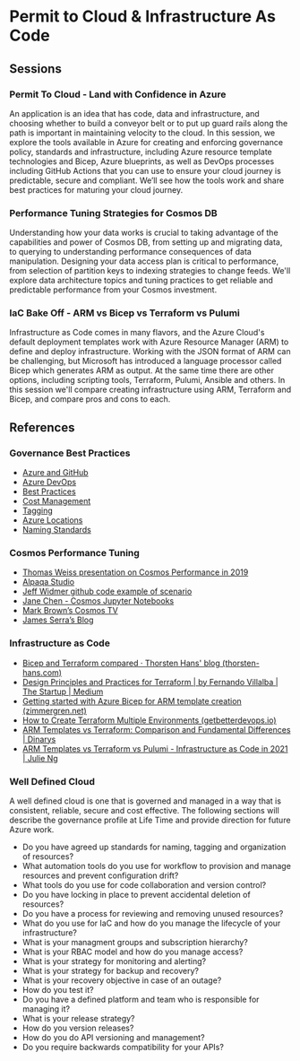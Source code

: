 # Permit to Cloud & Infrastructure As Code

## Sessions
### Permit To Cloud - Land with Confidence in Azure 
An application is an idea that has code, data and infrastructure, and choosing whether to build a conveyor belt or to put up guard rails along the path is important in maintaining velocity to the cloud. In this session, we explore the tools available in Azure for creating and enforcing governance policy, standards and infrastructure, including Azure resource template technologies and Bicep, Azure blueprints, as well as DevOps processes including GitHub Actions that you can use to ensure your cloud journey is predictable, secure and compliant. We’ll see how the tools work and share best practices for maturing your cloud journey.

### Performance Tuning Strategies for Cosmos DB 
Understanding how your data works is crucial to taking advantage of the capabilities and power of Cosmos DB, from setting up and migrating data, to querying to understanding performance consequences of data manipulation. Designing your data access plan is critical to performance, from selection of partition keys to indexing strategies to change feeds. We'll explore data architecture topics and tuning practices to get reliable and predictable performance from your Cosmos investment.

### IaC Bake Off - ARM vs Bicep vs Terraform vs Pulumi 
Infrastructure as Code comes in many flavors, and the Azure Cloud's default deployment templates work with Azure Resource Manager (ARM) to define and deploy infrastructure. Working with the JSON format of ARM can be challenging, but Microsoft has introduced a language processor called Bicep which generates ARM as output. At the same time there are other options, including scripting tools, Terraform, Pulumi, Ansible and others. In this session we'll compare creating infrastructure using ARM, Terraform and Bicep, and compare pros and cons to each.

## References

### Governance Best Practices
- [Azure and GitHub](https://bit.ly/azGitHub)
- [Azure DevOps](https://bit.ly/azDevOps)
- [Best Practices](https://bit.ly/azBestPractices)
- [Cost Management](https://bit.ly/azCostMgmt)
- [Tagging](https://bit.ly/azTagging)
- [Azure Locations](https://bit.ly/azRegions)
- [Naming Standards](https://bit.ly/azNames)

### Cosmos Performance Tuning
- [Thomas Weiss presentation on Cosmos Performance in 2019]()
- [Alpaqa Studio](https://alpaqastudio.com)
- [Jeff Widmer github code example of scenario](https://github.com/jwidmer/AzureCosmosDbBlogExample)
- [Jane Chen - Cosmos Jupyter Notebooks]() 
- [Mark Brown’s Cosmos TV](https://gotcosmos.com)
- [James Serra’s Blog](https://www.jamesserra.com)

### Infrastructure as Code 
- [Bicep and Terraform compared · Thorsten Hans' blog (thorsten-hans.com)](https://www.thorsten-hans.com/bicep-and-terraform-compared/)
- [Design Principles and Practices for Terraform | by Fernando Villalba | The Startup | Medium](https://medium.com/swlh/design-principles-and-practices-for-terraform-276b2c463563)
- [Getting started with Azure Bicep for ARM template creation (zimmergren.net)](https://zimmergren.net/getting-started-azure-bicep/)
- [How to Create Terraform Multiple Environments (getbetterdevops.io)](https://getbetterdevops.io/terraform-create-infrastructure-in-multiple-environments/)
- [ARM Templates vs Terraform: Comparison and Fundamental Differences | Dinarys](https://dinarys.com/blog/azure-resource-manager-arm-shablony-vs-terraform)
- [ARM Templates vs Terraform vs Pulumi - Infrastructure as Code in 2021 | Julie Ng](https://julie.io/writing/arm-terraform-pulumi-infra-as-code/)

### Well Defined Cloud

A well defined cloud is one that is governed and managed in a way that is consistent, reliable, secure and cost effective. The following sections will describe the governance profile at Life Time and provide direction for future Azure work.

- Do you have agreed up standards for naming, tagging and organization of resources?
- What automation tools do you use for workflow to provision and manage resources and prevent configuration drift?
- What tools do you use for code collaboration and version control?
- Do you have locking in place to prevent accidental deletion of resources?
- Do you have a process for reviewing and removing unused resources?
- What do you use for IaC and how do you manage the lifecycle of your infrastructure?
- What is your managment groups and subscription hierarchy?
- What is your RBAC model and how do you manage access?
- What is your strategy for monitoring and alerting?
- What is your strategy for backup and recovery?
- What is your recovery objective in case of an outage?
- How do you test it?
- Do you have a defined platform and team who is responsible for managing it?
- What is your release strategy?
- How do you version releases?
- How do you do API versioning and management?
- Do you require backwards compatibility for your APIs?
